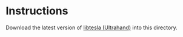 # Instructions
Download the latest version of [libtesla (Ultrahand)](https://download-directory.github.io/?url=https://github.com/ppkantorski/Ultrahand-Overlay/tree/main/lib/libultra) into this directory.
